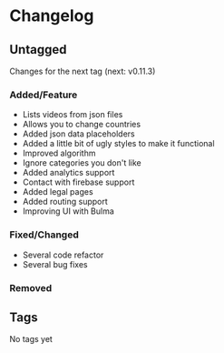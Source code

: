 # Changelog

## Untagged

Changes for the next tag (next: v0.11.3)

### Added/Feature

- Lists videos from json files
- Allows you to change countries
- Added json data placeholders
- Added a little bit of ugly styles to make it functional
- Improved algorithm
- Ignore categories you don't like
- Added analytics support
- Contact with firebase support
- Added legal pages
- Added routing support
- Improving UI with Bulma

### Fixed/Changed

- Several code refactor
- Several bug fixes

### Removed

## Tags

No tags yet
